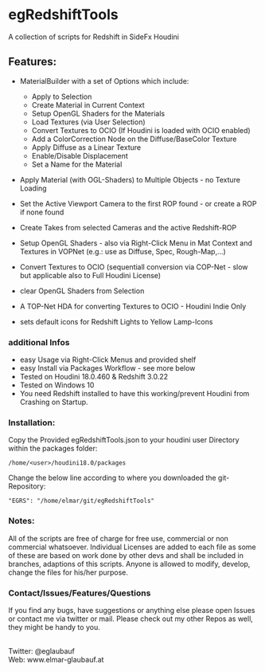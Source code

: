 # egRedshiftTools

A collection of scripts for Redshift in SideFx Houdini

## Features:

- MaterialBuilder with a set of Options which include:
  - Apply to Selection
  - Create Material in Current Context
  - Setup OpenGL Shaders for the Materials
  - Load Textures (via User Selection)
  - Convert Textures to OCIO (If Houdini is loaded with OCIO enabled)
  - Add a ColorCorrection Node on the Diffuse/BaseColor Texture
  - Apply Diffuse as a Linear Texture
  - Enable/Disable Displacement
  - Set a Name for the Material

- Apply Material (with OGL-Shaders) to Multiple Objects - no Texture Loading
- Set the Active Viewport Camera to the first ROP found - or create a ROP if none found
- Create Takes from selected Cameras and the active Redshift-ROP
- Setup OpenGL Shaders - also via Right-Click Menu in Mat Context and Textures in VOPNet (e.g.: use as Diffuse, Spec, Rough-Map,...)
- Convert Textures to OCIO (sequentiall conversion via COP-Net - slow but applicable also to Full Houdini License)
- clear OpenGL Shaders from Selection
- A TOP-Net HDA for converting Textures to OCIO - Houdini Indie Only
- sets default icons for Redshift Lights to Yellow Lamp-Icons

### additional Infos

- easy Usage via Right-Click Menus and provided shelf
- easy Install via Packages Workflow - see more below
- Tested on Houdini 18.0.460 & Redshift 3.0.22
- Tested on Windows 10
- You need Redshift installed to have this working/prevent Houdini from Crashing on Startup.

### Installation:

Copy the Provided egRedshiftTools.json to your houdini user Directory within the packages folder:

```/home/<user>/houdini18.0/packages```

Change the below line according to where you downloaded the git-Repository:

```"EGRS": "/home/elmar/git/egRedshiftTools"```


### Notes:

All of the scripts are free of charge for free use, commercial or non commercial whatsoever.  Individual Licenses are added to each file as some of these are based on work done by other devs and shall be included in branches, adaptions of this scripts. Anyone is allowed to modify, develop, change the files for his/her purpose.


### Contact/Issues/Features/Questions

If you find any bugs, have suggestions or anything else please open Issues or contact me via twitter or mail. Please check out my other Repos as well, they might be handy to you.

<br>
Twitter: @eglaubauf <br>
Web: www.elmar-glaubauf.at
